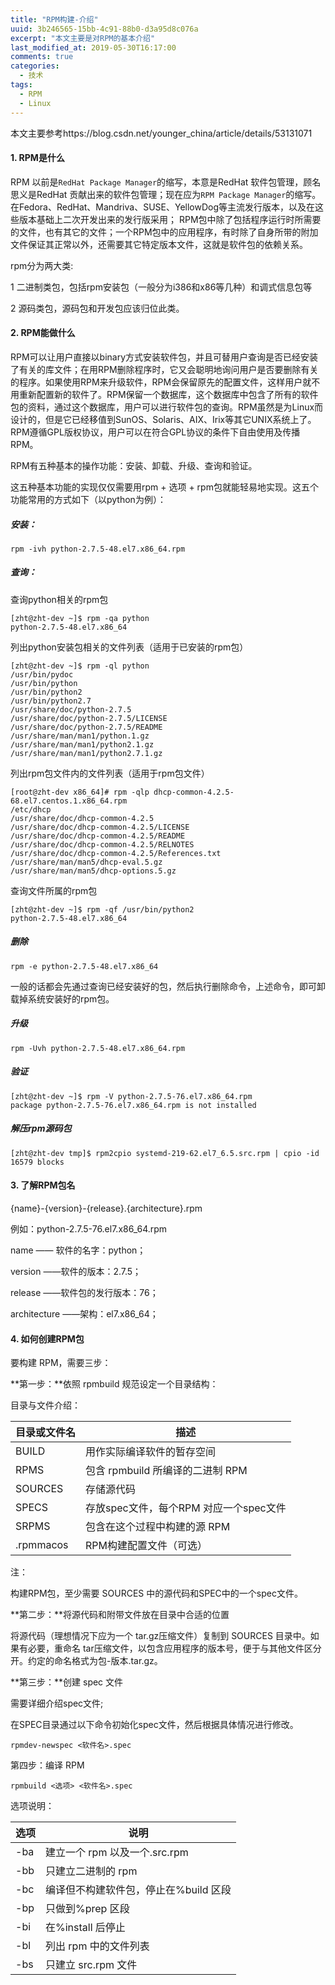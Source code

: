 ```yaml
---
title: "RPM构建-介绍"
uuid: 3b246565-15bb-4c91-88b0-d3a95d8c076a
excerpt: "本文主要是对RPM的基本介绍"
last_modified_at: 2019-05-30T16:17:00
comments: true
categories:
  - 技术
tags:
  - RPM
  - Linux
---
```


本文主要参考https://blog.csdn.net/younger_china/article/details/53131071 

#### 1. RPM是什么

RPM 以前是`RedHat Package Manager`的缩写，本意是RedHat 软件包管理，顾名思义是RedHat 贡献出来的软件包管理；现在应为`RPM Package Manager`的缩写。在Fedora、RedHat、Mandriva、SUSE、YellowDog等主流发行版本，以及在这些版本基础上二次开发出来的发行版采用； RPM包中除了包括程序运行时所需要的文件，也有其它的文件；一个RPM包中的应用程序，有时除了自身所带的附加文件保证其正常以外，还需要其它特定版本文件，这就是软件包的依赖关系。

rpm分为两大类:

1 二进制类包，包括rpm安装包（一般分为i386和x86等几种）和调式信息包等

2 源码类包，源码包和开发包应该归位此类。

#### 2. RPM能做什么

RPM可以让用户直接以binary方式安装软件包，并且可替用户查询是否已经安装了有关的库文件；在用RPM删除程序时，它又会聪明地询问用户是否要删除有关的程序。如果使用RPM来升级软件，RPM会保留原先的配置文件，这样用户就不用重新配置新的软件了。RPM保留一个数据库，这个数据库中包含了所有的软件包的资料，通过这个数据库，用户可以进行软件包的查询。RPM虽然是为Linux而设计的，但是它已经移值到SunOS、Solaris、AIX、Irix等其它UNIX系统上了。RPM遵循GPL版权协议，用户可以在符合GPL协议的条件下自由使用及传播RPM。

RPM有五种基本的操作功能：安装、卸载、升级、查询和验证。

这五种基本功能的实现仅仅需要用rpm + 选项 + rpm包就能轻易地实现。这五个功能常用的方式如下（以python为例）：

##### 安装：

```shell
rpm -ivh python-2.7.5-48.el7.x86_64.rpm
```

##### 查询：

查询python相关的rpm包

```shell
[zht@zht-dev ~]$ rpm -qa python
python-2.7.5-48.el7.x86_64
```

列出python安装包相关的文件列表（适用于已安装的rpm包）

```shell
[zht@zht-dev ~]$ rpm -ql python
/usr/bin/pydoc
/usr/bin/python
/usr/bin/python2
/usr/bin/python2.7
/usr/share/doc/python-2.7.5
/usr/share/doc/python-2.7.5/LICENSE
/usr/share/doc/python-2.7.5/README
/usr/share/man/man1/python.1.gz
/usr/share/man/man1/python2.1.gz
/usr/share/man/man1/python2.7.1.gz
```

列出rpm包文件内的文件列表（适用于rpm包文件）

```shell
[root@zht-dev x86_64]# rpm -qlp dhcp-common-4.2.5-68.el7.centos.1.x86_64.rpm 
/etc/dhcp
/usr/share/doc/dhcp-common-4.2.5
/usr/share/doc/dhcp-common-4.2.5/LICENSE
/usr/share/doc/dhcp-common-4.2.5/README
/usr/share/doc/dhcp-common-4.2.5/RELNOTES
/usr/share/doc/dhcp-common-4.2.5/References.txt
/usr/share/man/man5/dhcp-eval.5.gz
/usr/share/man/man5/dhcp-options.5.gz
```



查询文件所属的rpm包

```shell
[zht@zht-dev ~]$ rpm -qf /usr/bin/python2
python-2.7.5-48.el7.x86_64

```

##### 删除

```shell
rpm -e python-2.7.5-48.el7.x86_64
```

一般的话都会先通过查询已经安装好的包，然后执行删除命令，上述命令，即可卸载掉系统安装好的rpm包。

##### 升级

```shell
rpm -Uvh python-2.7.5-48.el7.x86_64.rpm
```

##### 验证

```shell
[zht@zht-dev ~]$ rpm -V python-2.7.5-76.el7.x86_64.rpm
package python-2.7.5-76.el7.x86_64.rpm is not installed
```

##### 解压rpm源码包

```shell
[zht@zht-dev tmp]$ rpm2cpio systemd-219-62.el7_6.5.src.rpm | cpio -id
16579 blocks
```

#### 3. 了解RPM包名

{name}-{version}-{release}.{architecture}.rpm

例如：python-2.7.5-76.el7.x86_64.rpm

name —— 软件的名字：python；

version ——软件的版本：2.7.5；

release ——软件包的发行版本：76；

architecture ——架构：el7.x86_64；

#### 4. 如何创建RPM包

要构建 RPM，需要三步：

**第一步：**依照 rpmbuild 规范设定一个目录结构：

目录与文件介绍：

| 目录或文件名    | **描述**                    |
| --------- | ------------------------- |
| BUILD     | 用作实际编译软件的暂存空间             |
| RPMS      | 包含 rpmbuild 所编译的二进制 RPM   |
| SOURCES   | 存储源代码                     |
| SPECS     | 存放spec文件，每个RPM 对应一个spec文件 |
| SRPMS     | 包含在这个过程中构建的源 RPM          |
| .rpmmacos | RPM构建配置文件（可选）             |

注：

构建RPM包，至少需要 SOURCES 中的源代码和SPEC中的一个spec文件。

**第二步：**将源代码和附带文件放在目录中合适的位置

将源代码（理想情况下应为一个 tar.gz压缩文件）复制到 SOURCES 目录中。如果有必要，重命名 tar压缩文件，以包含应用程序的版本号，便于与其他文件区分开。约定的命名格式为包-版本.tar.gz。

**第三步：**创建 spec 文件

需要详细介绍spec文件;

在SPEC目录通过以下命令初始化spec文件，然后根据具体情况进行修改。
```shell
rpmdev-newspec <软件名>.spec
```

第四步：编译 RPM
```shell
rpmbuild <选项> <软件名>.spec
```
选项说明：

| **选项** | **说明**                 |
| ------ | ---------------------- |
| -ba    | 建立一个 rpm 以及一个.src.rpm  |
| -bb    | 只建立二进制的 rpm            |
| -bc    | 编译但不构建软件包，停止在%build 区段 |
| -bp    | 只做到%prep 区段            |
| -bi    | 在%install 后停止          |
| -bl    | 列出 rpm 中的文件列表          |
| -bs    | 只建立 src.rpm 文件         |


